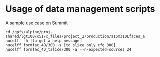 # Usage of data management scripts

A sample use case on Summit
```
cd /gpfs/alpine/proj-shared/lgt100/c51/x_files/project_2/production/a15m310Lfaces_a
nucelff -h [to get a help message]
nucelff formfac_4D/300 -s [to slice only cfg 300]
nucelff formfac_4D_tslice/300 -a --n-expected-sources 24
```

